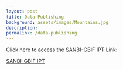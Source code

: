```yaml
---
layout: post
title: Data-Publishing
background: assets/images/Mountains.jpg
description: 
permalink: /data-publishing
---
```


Click here to access the SANBI-GBIF IPT Link:

[SANBI-GBIF IPT](http://ipt.sanbi.org.za/iptsanbi/)                                                     
